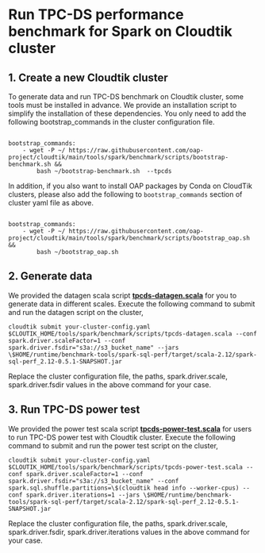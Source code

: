 # Run TPC-DS performance benchmark for Spark on Cloudtik cluster

## 1. Create a new Cloudtik cluster
To generate data and run TPC-DS benchmark on Cloudtik cluster, some tools must be installed in advance.
We provide an installation script to simplify the installation of these dependencies. You only need to add the following bootstrap_commands in the cluster configuration file.
```buildoutcfg

bootstrap_commands:
    - wget -P ~/ https://raw.githubusercontent.com/oap-project/cloudtik/main/tools/spark/benchmark/scripts/bootstrap-benchmark.sh &&
        bash ~/bootstrap-benchmark.sh  --tpcds
```

In addition, if you also want to install OAP packages by Conda on CloudTik clusters, please also add the following to `bootstrap_commands` section of cluster yaml file as above.

```buildoutcfg

bootstrap_commands:
    - wget -P ~/ https://raw.githubusercontent.com/oap-project/cloudtik/main/tools/spark/benchmark/scripts/bootstrap_oap.sh &&
        bash ~/bootstrap_oap.sh
```



## 2. Generate data

We provided the datagen scala script **[tpcds-datagen.scala](./scripts/tpcds-datagen.scala)** for you to generate data in different scales.
Execute the following command to submit and run the datagen script on the cluster,
```buildoutcfg
cloudtik submit your-cluster-config.yaml $CLOUTIK_HOME/tools/spark/benchmark/scripts/tpcds-datagen.scala --conf spark.driver.scaleFactor=1 --conf spark.driver.fsdir="s3a://s3_bucket_name" --jars \$HOME/runtime/benchmark-tools/spark-sql-perf/target/scala-2.12/spark-sql-perf_2.12-0.5.1-SNAPSHOT.jar
```
Replace the cluster configuration file, the paths, spark.driver.scale, spark.driver.fsdir values in the above command for your case.

## 3. Run TPC-DS power test

We provided the power test scala script **[tpcds-power-test.scala](./scripts/tpcds-power-test.scala)** for users to run TPC-DS power test with Cloudtik cluster.
Execute the following command to submit and run the power test script on the cluster,
```buildoutcfg
cloudtik submit your-cluster-config.yaml $CLOUTIK_HOME/tools/spark/benchmark/scripts/tpcds-power-test.scala --conf spark.driver.scaleFactor=1 --conf spark.driver.fsdir="s3a://s3_bucket_name" --conf spark.sql.shuffle.partitions=\$(cloudtik head info --worker-cpus) --conf spark.driver.iterations=1 --jars \$HOME/runtime/benchmark-tools/spark-sql-perf/target/scala-2.12/spark-sql-perf_2.12-0.5.1-SNAPSHOT.jar
```
Replace the cluster configuration file, the paths, spark.driver.scale, spark.driver.fsdir, spark.driver.iterations values in the above command for your case. 
